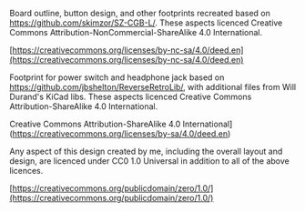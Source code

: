 Board outline, button design, and other footprints recreated based on https://github.com/skimzor/SZ-CGB-L/. These aspects licenced Creative Commons Attribution-NonCommercial-ShareAlike 4.0 International.

[https://creativecommons.org/licenses/by-nc-sa/4.0/deed.en](https://creativecommons.org/licenses/by-nc-sa/4.0/deed.en)

Footprint for power switch and headphone jack based on https://github.com/jbshelton/ReverseRetroLib/, with additional files from Will Durand's KiCad libs. These aspects licenced Creative Commons Attribution-ShareAlike 4.0 International.

Creative Commons Attribution-ShareAlike 4.0 International](https://creativecommons.org/licenses/by-sa/4.0/deed.en)

Any aspect of this design created by me, including the overall layout and design, are licenced under CC0 1.0 Universal in addition to all of the above licences.

[https://creativecommons.org/publicdomain/zero/1.0/](https://creativecommons.org/publicdomain/zero/1.0/)
